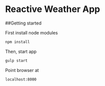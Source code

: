 # Reactive Weather App

##Getting started

First install node modules 
```bash
npm install
```

Then, start app
```bash
gulp start
```

Point browser at
```bash
localhost:8000
```

